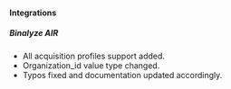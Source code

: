#### Integrations
##### Binalyze AIR
- All acquisition profiles support added.
- Organization_id value type changed.
- Typos fixed and documentation updated accordingly. 